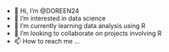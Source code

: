 - 👋 Hi, I’m @DOREEN24
- 👀 I’m interested in data science
- 🌱 I’m currently learning data analysis using R
- 💞️ I’m looking to collaborate on projects involving R
- 📫 How to reach me ...

<!---
DOREEN24/DOREEN24 is a ✨ special ✨ repository because its `README.md` (this file) appears on your GitHub profile.
You can click the Preview link to take a look at your changes.
--->

